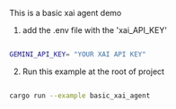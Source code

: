 This is a basic xai agent demo

1. add the .env file with the 'xai_API_KEY'

```bash

GEMINI_API_KEY= "YOUR XAI API KEY"
```

2. Run this example at the root of project

```bash

cargo run --example basic_xai_agent
```